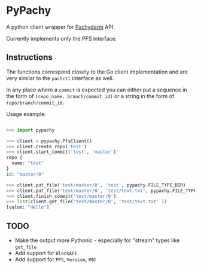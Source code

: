 # PyPachy

A python client wrapper for [Pachyderm](https://www.pachyderm.io/) API.

Currently implements only the PFS interface.

## Instructions
The functions correspond closely to the Go client implementation and are very similar to the
`pachctl` interface as well.

In any place where a `commit` is expected you can either put a sequence in the form of `(repo_name, branch/commit_id)` or 
a string in the form of `repo/branch/commit_id`. 

Usage example:

```python

>>> import pypachy

>>> client = pypachy.PfsClient()
>>> client.create_repo('test')
>>> client.start_commit('test', 'master')
repo {
  name: "test"
}
id: "master/0"

>>> client.put_file('test/master/0', 'test', pypachy.FILE_TYPE_DIR)
>>> client.put_file('test/master/0', 'test/text.txt', pypachy.FILE_TYPE_REGULAR, value=b'Hello')
>>> client.finish_commit('test/master/0')
>>> list(client.get_file('test/master/0', 'test/text.txt' ))
[value: "Hello"]
```

## TODO
* Make the output more Pythonic - especially for "stream" types like `get_file`
* Add support for `BlockAPI`
* Add support for `PPS`, `Version`, etc
